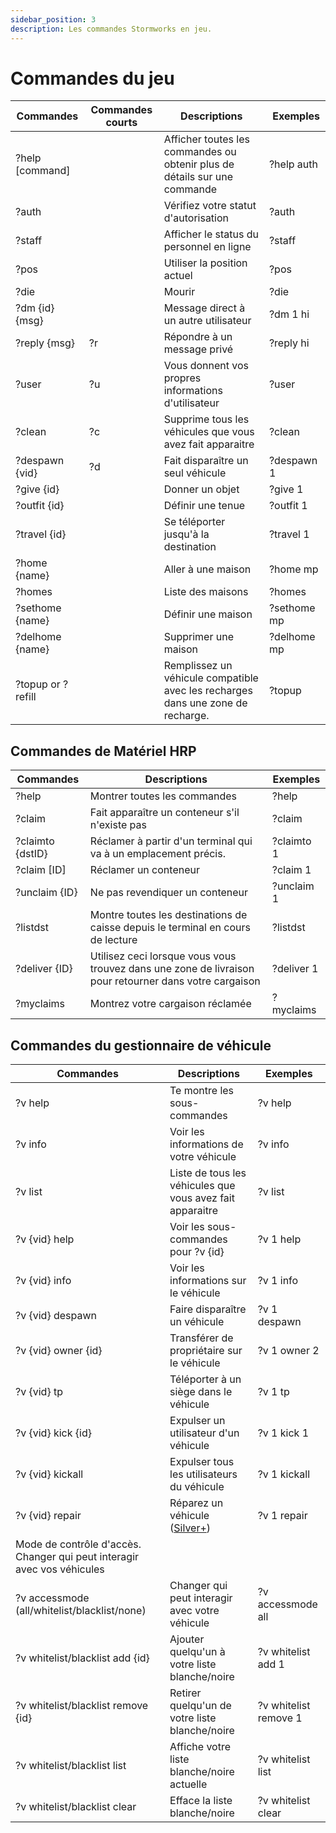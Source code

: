 ```yaml
---
sidebar_position: 3
description: Les commandes Stormworks en jeu.
---
```



# Commandes du jeu

| Commandes         | Commandes courts | Descriptions                                                                    | &nbsp;Exemples |
| ----------------- | ---------------- | ------------------------------------------------------------------------------- | -------------- |
| ?help [command]   | &nbsp;           | Afficher toutes les commandes ou obtenir plus de détails sur une commande       | ?help auth     |
| ?auth             | &nbsp;           | Vérifiez votre statut d'autorisation                                            | ?auth          |
| ?staff            | &nbsp;           | Afficher le status du personnel en ligne                                        | ?staff         |
| ?pos              | &nbsp;           | Utiliser la position actuel                                                     | ?pos           |
| ?die              | &nbsp;           | Mourir                                                                          | ?die           |
| ?dm {id} {msg}    | &nbsp;           | Message direct à un autre utilisateur                                           | ?dm 1 hi       |
| ?reply {msg}      | ?r               | Répondre à un message privé                                                     | ?reply hi      |
| ?user             | ?u               | Vous donnent vos propres informations d'utilisateur                             | ?user          |
| ?clean            | ?c               | Supprime tous les véhicules que vous avez fait apparaitre                       | ?clean         |
| ?despawn {vid}    | ?d               | Fait disparaître un seul véhicule                                               | ?despawn 1     |
| ?give {id}        | &nbsp;           | Donner un objet                                                                 | ?give 1        |
| ?outfit {id}      | &nbsp;           | Définir une tenue                                                               | ?outfit 1      |
| ?travel {id}      | &nbsp;           | Se téléporter jusqu'à la destination                                            | ?travel 1      |
| ?home {name}      | &nbsp;           | Aller à une maison                                                              | ?home mp       |
| ?homes            | &nbsp;           | Liste des maisons                                                               | ?homes         |
| ?sethome {name}   | &nbsp;           | Définir une maison                                                              | ?sethome mp    |
| ?delhome {name}   | &nbsp;           | Supprimer une maison                                                            | ?delhome mp    |
| ?topup or ?refill | &nbsp;           | Remplissez un véhicule compatible avec les recharges dans une zone de recharge. | ?topup         |

## Commandes de Matériel HRP

 | Commandes        | Descriptions                                                                                           | Exemples   |
 | ---------------- | ------------------------------------------------------------------------------------------------------ | ---------- |
 | ?help            | Montrer toutes les commandes                                                                           | ?help      |
 | ?claim           | Fait apparaître un conteneur s'il n'existe pas                                                         | ?claim     |
 | ?claimto {dstID} | Réclamer à partir d'un terminal qui va à un emplacement précis.                                        | ?claimto 1 |
 | ?claim [ID]      | Réclamer un conteneur                                                                                  | ?claim 1   |
 | ?unclaim {ID}    | Ne pas revendiquer un conteneur                                                                        | ?unclaim 1 |
 | ?listdst         | Montre toutes les destinations de caisse depuis le terminal en cours de lecture                        | ?listdst   |
 | ?deliver {ID}    | Utilisez ceci lorsque vous vous trouvez dans une zone de livraison pour retourner dans votre cargaison | ?deliver 1 |
 | ?myclaims        | Montrez votre cargaison réclamée                                                                       | ?myclaims  |


## Commandes du gestionnaire de véhicule

| Commandes                                                               | Descriptions                                              | Exemples              |
| ----------------------------------------------------------------------- | --------------------------------------------------------- | --------------------- |
| ?v help                                                                 | Te montre les sous-commandes                              | ?v help               |
| ?v info                                                                 | Voir les informations de votre véhicule                   | ?v info               |
| ?v list                                                                 | Liste de tous les véhicules que vous avez fait apparaitre | ?v list               |
| ?v {vid} help                                                           | Voir les sous-commandes pour ?v {id}                      | ?v 1 help             |
| ?v {vid} info                                                           | Voir les informations sur le véhicule                     | ?v 1 info             |
| ?v {vid} despawn                                                        | Faire disparaître un véhicule                             | ?v 1 despawn          |
| ?v {vid} owner {id}                                                     | Transférer de propriétaire sur le véhicule                | ?v 1 owner 2          |
| ?v {vid} tp                                                             | Téléporter à un siège dans le véhicule                    | ?v 1 tp               |
| ?v {vid} kick {id}                                                      | Expulser un utilisateur d'un véhicule                     | ?v 1 kick 1           |
| ?v {vid} kickall                                                        | Expulser tous les utilisateurs du véhicule                | ?v 1 kickall          |
| ?v {vid} repair                                                         | Réparez un véhicule (<a href="/supporters#what-perks-are-there">Silver+</a>)           | ?v 1 repair           |
| Mode de contrôle d'accès. Changer qui peut interagir avec vos véhicules |                                                           |                       |
| ?v accessmode (all/whitelist/blacklist/none)                            | Changer qui peut interagir avec votre véhicule            | ?v accessmode all     |
| ?v whitelist/blacklist add {id}                                         | Ajouter quelqu'un à votre liste blanche/noire             | ?v whitelist add 1    |
| ?v whitelist/blacklist remove {id}                                      | Retirer quelqu'un de votre liste blanche/noire            | ?v whitelist remove 1 |
| ?v whitelist/blacklist list                                             | Affiche votre liste blanche/noire actuelle                | ?v whitelist list     |
| ?v whitelist/blacklist clear                                            | Efface la liste blanche/noire                             | ?v whitelist clear    |




